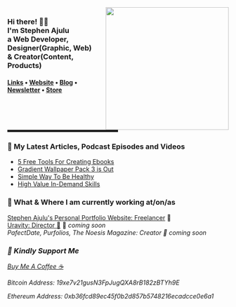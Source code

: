  <!-- Hi there! Feel free to make this your own but don't use my data --> 
  <img src="https://raw.githubusercontent.com/stephenajulu/stephenajulu/master/images/Github%20Stephen%20Ajulu%20(2).png" align="right" width="280px">
<h3>Hi there! 👋🤓<br>I'm Stephen Ajulu<br>a Web Developer, Designer(Graphic, Web)<br> & Creator(Content, Products)</h3>

<h4> <a href="https://links.stephenajulu.com">Links</a> • <a href="https://stephenajulu.com">Website</a> • <a href="https://ajulusthoughts.stephenajulu.com">Blog</a> • <a href="https://stephenajulu.substack.com">Newsletter</a> • <a href="https://stephenajulu.gumroad.com">Store</a></h4>

<hr width="50%" style="height:5px;">

<h3>📕 My Latest Articles, Podcast Episodes and Videos</h3>

<!-- BLOG-POST-LIST:START -->
- [5 Free Tools For Creating Ebooks](https://ajulusthoughts.stephenajulu.com/post/5-free-tools-for-creating-ebooks/)
- [Gradient Wallpaper Pack 3 is Out](https://ajulusthoughts.stephenajulu.com/post/gradient-wallpaper-pack-3-is-out/)
- [Simple Way To Be Healthy](https://ajulusthoughts.stephenajulu.com/post/simple-way-to-be-healthy/)
- [High Value In-Demand Skills](https://ajulusthoughts.stephenajulu.com/post/high-value-in-demand-skills/)
<!-- BLOG-POST-LIST:END -->

<h3>💼 What & Where I am currently working at/on/as</h3>

<p>
<a href="https://stephenajulu.com">Stephen Ajulu's Personal Portfolio Website: Freelancer</a>  🚀 <br>
<a href="https://uravity.netlify.app">Uravity: Director 💼</a> 🚀 <em>coming soon</em<br>
<br>PafectDate, Purfolios, The Noesis Magazine: Creator  🚀 <em>coming soon</em>
</p>

<h3>🤑 Kindly Support Me</h3>
  <a href="https://www.buymeacoffee.com/stephenajulu">Buy Me A Coffee ☕ </a>
  <p>Bitcoin Address: 19xe7v21gusN3FpJugQXA8rB182zBTYh9E</p>
  <p>Ethereum Address: 0xb36fcd89ec45f0b2d857b5748216ecadcce0e6a1</p>
